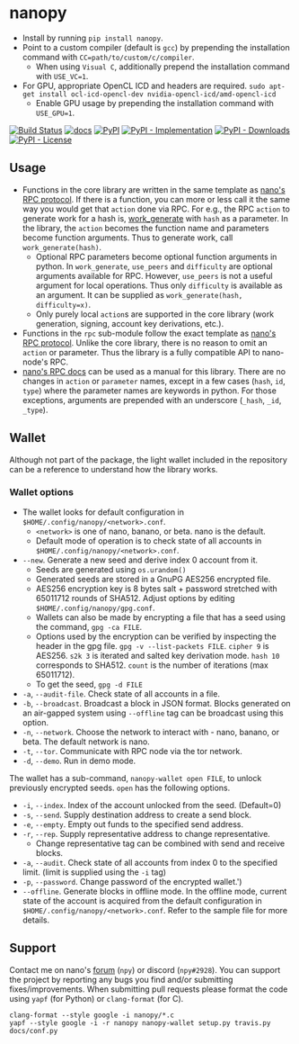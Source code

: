 # nanopy
* Install by running `pip install nanopy`.
* Point to a custom compiler (default is `gcc`) by prepending the installation command with `CC=path/to/custom/c/compiler`.
  * When using `Visual C`, additionally prepend the installation command with `USE_VC=1`.
* For GPU, appropriate OpenCL ICD and headers are required. `sudo apt-get install ocl-icd-opencl-dev nvidia-opencl-icd/amd-opencl-icd`
  * Enable GPU usage by prepending the installation command with `USE_GPU=1`.

[![Build Status](https://travis-ci.com/npy0/nanopy.svg?branch=master)](https://travis-ci.com/npy0/nanopy) [![docs](https://readthedocs.org/projects/nanopy/badge/)](https://nanopy.readthedocs.io/en/latest/) [![PyPI](https://img.shields.io/pypi/v/nanopy)](https://pypi.org/project/nanopy) [![PyPI - Implementation](https://img.shields.io/pypi/implementation/nanopy)](https://pypi.org/project/nanopy) [![PyPI - Downloads](https://img.shields.io/pypi/dm/nanopy)](https://pypistats.org/packages/nanopy) [![PyPI - License](https://img.shields.io/pypi/l/nanopy)](https://opensource.org/licenses/MIT)

## Usage
* Functions in the core library are written in the same template as [nano's RPC protocol](https://docs.nano.org/commands/rpc-protocol/). If there is a function, you can more or less call it the same way you would get that `action` done via RPC. For e.g., the RPC `action` to generate work for a hash is, [work_generate](https://docs.nano.org/commands/rpc-protocol/#work_generate) with `hash` as a parameter. In the library, the `action` becomes the function name and parameters become function arguments. Thus to generate work, call `work_generate(hash)`.
  * Optional RPC parameters become optional function arguments in python. In `work_generate`, `use_peers` and `difficulty` are optional arguments available for RPC. However, `use_peers` is not a useful argument for local operations. Thus only `difficulty` is available as an argument. It can be supplied as `work_generate(hash, difficulty=x)`.
  * Only purely local `action`s are supported in the core library (work generation, signing, account key derivations, etc.).
* Functions in the `rpc` sub-module follow the exact template as [nano's RPC protocol](https://docs.nano.org/commands/rpc-protocol/). Unlike the core library, there is no reason to omit an `action` or parameter. Thus the library is a fully compatible API to nano-node's RPC.
* [nano's RPC docs](https://docs.nano.org/commands/rpc-protocol/) can be used as a manual for this library. There are no changes in `action` or `parameter` names, except in a few cases \(`hash`, `id`, `type`\) where the parameter names are keywords in python. For those exceptions, arguments are prepended with an underscore \(`_hash`, `_id`, `_type`\).

## Wallet
Although not part of the package, the light wallet included in the repository can be a reference to understand how the library works.

### Wallet options
* The wallet looks for default configuration in `$HOME/.config/nanopy/<network>.conf`.
  * `<network>` is one of nano, banano, or beta. nano is the default.
  * Default mode of operation is to check state of all accounts in `$HOME/.config/nanopy/<network>.conf`.
* `--new`. Generate a new seed and derive index 0 account from it.
  * Seeds are generated using `os.urandom()`
  * Generated seeds are stored in a GnuPG AES256 encrypted file.
  * AES256 encryption key is 8 bytes salt + password stretched with 65011712 rounds of SHA512. Adjust options by editing `$HOME/.config/nanopy/gpg.conf`.
  * Wallets can also be made by encrypting a file that has a seed using the command, `gpg -ca FILE`.
  * Options used by the encryption can be verified by inspecting the header in the gpg file. `gpg -v --list-packets FILE`. `cipher 9` is AES256. `s2k 3` is iterated and salted key derivation mode. `hash 10` corresponds to SHA512. `count` is the number of iterations (max 65011712).
  * To get the seed, `gpg -d FILE`
* `-a`, `--audit-file`. Check state of all accounts in a file.
* `-b`, `--broadcast`. Broadcast a block in JSON format. Blocks generated on an air-gapped system using `--offline` tag can be broadcast using this option.
* `-n`, `--network`. Choose the network to interact with - nano, banano, or beta. The default network is nano.
* `-t`, `--tor`. Communicate with RPC node via the tor network.
* `-d`, `--demo`. Run in demo mode.

The wallet has a sub-command, `nanopy-wallet open FILE`, to unlock previously encrypted seeds. `open` has the following options.
* `-i`, `--index`. Index of the account unlocked from the seed. (Default=0)
* `-s`, `--send`. Supply destination address to create a send block.
* `-e`, `--empty`. Empty out funds to the specified send address.
* `-r`, `--rep`. Supply representative address to change representative.
  * Change representative tag can be combined with send and receive blocks.
* `-a`, `--audit`. Check state of all accounts from index 0 to the specified limit. (limit is supplied using the `-i` tag)
* `-p`, `--password`. Change password of the encrypted wallet.')
* `--offline`. Generate blocks in offline mode. In the offline mode, current state of the account is acquired from the default configuration in `$HOME/.config/nanopy/<network>.conf`. Refer to the sample file for more details.

## Support
Contact me on nano's [forum](https://forum.nano.org/u/npy) (`npy`) or discord (`npy#2928`). You can support the project by reporting any bugs you find and/or submitting fixes/improvements. When submitting pull requests please format the code using `yapf` (for Python) or `clang-format` (for C).
```
clang-format --style google -i nanopy/*.c
yapf --style google -i -r nanopy nanopy-wallet setup.py travis.py docs/conf.py
```
